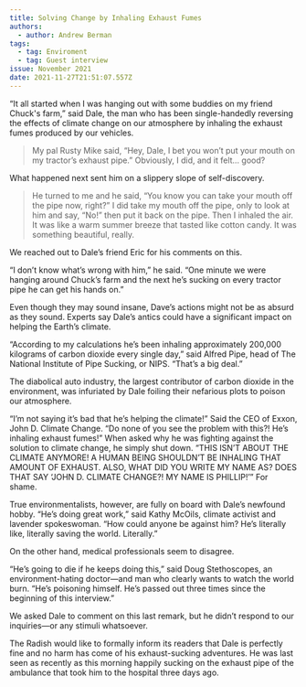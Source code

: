 ```yaml
---
title: Solving Change by Inhaling Exhaust Fumes
authors:
  - author: Andrew Berman
tags:
  - tag: Enviroment
  - tag: Guest interview
issue: November 2021
date: 2021-11-27T21:51:07.557Z
---
```

“It all started when I was hanging out with some buddies on my friend Chuck's farm,” said Dale, the man who has been single-handedly reversing the effects of climate change on our atmosphere by inhaling the exhaust fumes produced by our vehicles. 

> My pal Rusty Mike said, “Hey, Dale, I bet you won’t put your mouth on my tractor’s exhaust pipe.” Obviously, I did, and it felt… good? 

What happened next sent him on a slippery slope of self-discovery. 

> He turned to me and he said, “You know you can take your mouth off the pipe now, right?” I did take my mouth off the pipe, only to look at him and say, “No!” then put it back on the pipe. Then I inhaled the air. It was like a warm summer breeze that tasted like cotton candy. It was something beautiful, really. 

We reached out to Dale’s friend Eric for his comments on this. 

“I don’t know what’s wrong with him,” he said. “One minute we were hanging around Chuck’s farm and the next he’s sucking on every tractor pipe he can get his hands on.” 

Even though they may sound insane, Dave’s actions might not be as absurd as they sound. Experts say Dale’s antics could have a significant impact on helping the Earth’s climate. 

“According to my calculations he’s been inhaling approximately 200,000 kilograms of carbon dioxide every single day,” said Alfred Pipe, head of The National Institute of Pipe Sucking, or NIPS. “That’s a big deal.” 

The diabolical auto industry, the largest contributor of carbon dioxide in the environment, was infuriated by Dale foiling their nefarious plots to poison our atmosphere. 

“I’m not saying it’s bad that he’s helping the climate!” Said the CEO of Exxon, John D. Climate Change. “Do none of you see the problem with this?! He’s inhaling exhaust fumes!” When asked why he was fighting against the solution to climate change, he simply shut down. “THIS ISN’T ABOUT THE CLIMATE ANYMORE! A HUMAN BEING SHOULDN’T BE INHALING THAT AMOUNT OF EXHAUST. ALSO, WHAT DID YOU WRITE MY NAME AS? DOES THAT SAY ‘JOHN D. CLIMATE CHANGE?! MY NAME IS PHILLIP!’” For shame. 

True environmentalists, however, are fully on board with Dale’s newfound hobby. “He’s doing great work,” said Kathy McOils, climate activist and lavender spokeswoman. “How could anyone be against him? He’s literally like, literally saving the world. Literally.” 

On the other hand, medical professionals seem to disagree. 

“He’s going to die if he keeps doing this,” said Doug Stethoscopes, an environment-hating doctor—and man who clearly wants to watch the world burn. “He’s poisoning himself. He’s passed out three times since the beginning of this interview.” 

We asked Dale to comment on this last remark, but he didn’t respond to our inquiries—or any stimuli whatsoever. 

The Radish would like to formally inform its readers that Dale is perfectly fine and no harm has come of his exhaust-sucking adventures. He was last seen as recently as this morning happily sucking on the exhaust pipe of the ambulance that took him to the hospital three days ago.